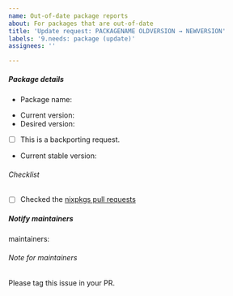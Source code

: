 ```yaml
---
name: Out-of-date package reports
about: For packages that are out-of-date
title: 'Update request: PACKAGENAME OLDVERSION → NEWVERSION'
labels: '9.needs: package (update)'
assignees: ''

---
```


##### Package details

- Package name:
<!--
Search your package here: https://search.nixos.org/packages?channel=unstable

If there already is an open PR for the package, take this version as the current one and link to the PR
-->
- Current version:
- Desired version:

<!-- If this is a backporting request, fill in this section, otherwise remove it -->
- [ ] This is a backporting request.
- Current stable version:

###### Checklist

<!--
Type the name of your package and try to find an open pull request for the package
If you find an open pull request, you can review it!
There's a high chance that you'll have the new version right away while helping the community!
-->
- [ ] Checked the [nixpkgs pull requests](https://github.com/NixOS/nixpkgs/pulls)

##### Notify maintainers

<!-- If the search.nixos.org result shows no maintainers, tag the person that last updated the package -->

maintainers:

###### Note for maintainers

Please tag this issue in your PR.
